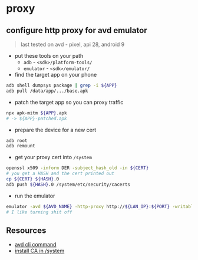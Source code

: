 # proxy

## configure http proxy for avd emulator
> last tested on avd - pixel, api 28, android 9
* put these tools on your path
    * `adb` - `<sdk>/platform-tools/`
    * `emulator` - `<sdk>/emulator/`
* find the target app on your phone
```sh
adb shell dumpsys package | grep -i ${APP}
adb pull /data/app/.../base.apk
```
* patch the target app so you can proxy traffic
```sh
npx apk-mitm ${APP}.apk
# -> ${APP}-patched.apk
```
* prepare the device for a new cert
```sh
adb root
adb remount
```
* get your proxy cert into `/system`
```sh
openssl x509 -inform DER -subject_hash_old -in ${CERT}
# you get a HASH and the cert printed out
cp ${CERT} ${HASH}.0
adb push ${HASH}.0 /system/etc/security/cacerts
```
* run the emulator
```sh
emulator -avd ${AVD_NAME} -http-proxy http://${LAN_IP}:${PORT} -writable-system -netdelay none -netspeed full -no-boot-anim -no-audio -selinux permissive
# I like turning shit off
```

## Resources
* [avd cli command](https://medium.com/testvagrant/how-to-set-up-charles-proxy-for-mobile-and-web-apps-14163cf31908)
* [install CA in /system](https://docs.mitmproxy.org/stable/howto-install-system-trusted-ca-android/)
